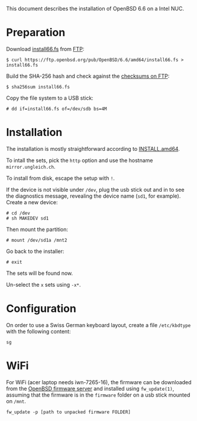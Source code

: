This document describes the installation of OpenBSD 6.6 on a Intel NUC.

# Preparation

Download [install66.fs](https://ftp.openbsd.org/pub/OpenBSD/6.6/amd64/install66.fs) from [FTP](https://ftp.openbsd.org/pub/OpenBSD/6.6/amd64/):

    $ curl https://ftp.openbsd.org/pub/OpenBSD/6.6/amd64/install66.fs > install66.fs

Build the SHA-256 hash and check against the [checksums on FTP](https://ftp.openbsd.org/pub/OpenBSD/6.6/amd64/SHA256):

    $ sha256sum install66.fs

Copy the file system to a USB stick:

    # dd if=install66.fs of=/dev/sdb bs=4M

# Installation

The installation is mostly straightforward according to [INSTALL.amd64](https://ftp.openbsd.org/pub/OpenBSD/6.6/amd64/INSTALL.amd64).

To intall the sets, pick the `http` option and use the hostname `mirror.ungleich.ch`.

To install from disk, escape the setup with `!`.

If the device is not visible under `/dev`, plug the usb stick out and in to see the diagnostics message, revealing the device name (`sd1`, for example). Create a new device:

    # cd /dev
    # sh MAKEDEV sd1

Then mount the partition:

    # mount /dev/sd1a /mnt2

Go back to the installer:

    # exit

The sets will be found now.

Un-select the `x` sets using `-x*`.

# Configuration

On order to use a Swiss German keyboard layout, create a file `/etc/kbdtype` with the following content:

    sg

# WiFi

For WiFi (acer laptop needs iwn-7265-16), the firmware can be downloaded from the [OpenBSD firmware server](http://firmware.openbsd.org/firmware/6.6/iwm-firmware-20190923.tgz) and installed using `fw_update(1)`, assuming that the firmware is in the `firmware` folder on a usb stick mounted on `/mnt`.

    fw_update -p [path to unpacked firmware FOLDER]
